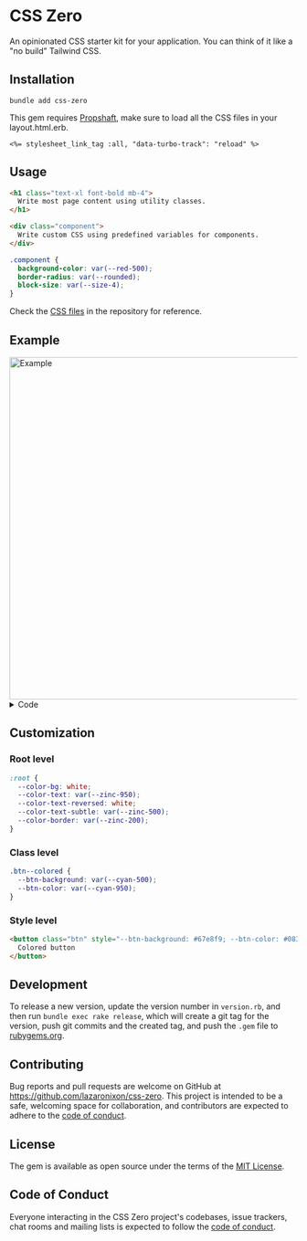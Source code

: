 # CSS Zero

An opinionated CSS starter kit for your application. You can think of it like a "no build" Tailwind CSS.

## Installation

```
bundle add css-zero
```

This gem requires [Propshaft](https://github.com/rails/propshaft), make sure to load all the CSS files in your layout.html.erb.

```html+erb
<%= stylesheet_link_tag :all, "data-turbo-track": "reload" %>
```

## Usage

```html
<h1 class="text-xl font-bold mb-4">
  Write most page content using utility classes.
</h1>

<div class="component">
  Write custom CSS using predefined variables for components.
</div>
```

```css
.component {
  background-color: var(--red-500);
  border-radius: var(--rounded);
  block-size: var(--size-4);
}
```

Check the [CSS files](app/assets/stylesheets) in the repository for reference.

## Example

<img width="600" alt="Example" src="https://github.com/lazaronixon/css-zero/assets/2651240/e4b3dfa0-29ac-4159-ab6f-fdf37c9a2181">

<details>
<summary>Code</summary>

```html+erb
<div class="flex flex-col mb-10 items-center" style="gap: 4rem">
  <form method="post" class="flex flex-col w-full gap" style="max-inline-size: 24rem;">
    <div class="flex flex-col grow gap-small">
      <label for="name_field" class="text-sm font-medium">Full name</label>
      <input type="text" id="name_field" class="input" minlength="2" required>
    </div>

    <div class="flex flex-col gap-small">
      <label for="date_field" class="text-sm font-medium">Date picker</label>
      <input type="date" id="date_field" class="input">
    </div>

    <div class="flex flex-col gap-small">
      <label for="file_field" class="text-sm font-medium">File</label>
      <input type="file" id="file_field" class="input">
    </div>

    <div class="flex flex-col gap-small">
      <label for="age_range_field" class="text-sm font-medium">Age Range</label>
      <select id="age_range_field" class="input">
        <option value="0-13">0-13</option>
        <option value="14-17">14-17</option>
      </select>
    </div>

    <div class="flex flex-col gap-small">
      <label for="comment_field" class="text-sm font-medium">Comment</label>
      <textarea id="comment_field" rows="3" class="input"></textarea>
    </div>

    <label class="flex items-center gap-small" for="terms">
      <input type="checkbox" class="switch" id="terms">
      <span class="text-sm font-medium">Accept terms and conditions</span>
    </label>
  </form>

  <div class="flex justify-center gap" aria-busy>
    <button class="btn">Primary</button>
    <button class="btn btn--secondary">Secondary</button>
    <button class="btn btn--outline">Outline</button>
    <button class="btn btn--plain">Plain</button>
    <button class="btn btn--positive">Positive</button>
    <button class="btn btn--negative">Negative</button>
    <button class="btn btn--submitting" disabled><span>Please wait</span></button>

    <button class="btn">
      <%= image_tag "plus.svg", role: "presentation", size: 16 %>
      <span>With icon</span>
    </button>
  </div>

  <table class="table" style="max-inline-size: 45rem;">
    <thead>
      <tr>
        <th>Name</th>
        <th>Email</th>
        <th>Access</th>
      </tr>
    </thead>
    <tbody>
      <tr>
        <td class="font-medium">Leslie Alexander</td>
        <td>leslie.alexander@example.com</td>
        <td class="text-subtle">Admin</td>
      </tr>
      <tr>
        <td class="font-medium">Michael Foster</td>
        <td>michael.foster@example.com</td>
        <td class="text-subtle">Owner</td>
      </tr>
      <tr>
        <td class="font-medium">Dries Vincent</td>
        <td>dries.vincent@example.com</td>
        <td class="text-subtle">Member</td>
      </tr>
    </tbody>
  </table>

  <div class="accordion" style="max-inline-size: 30rem;">
    <details name="my_accordion">
      <summary>Is it accessible?</summary>
      <p class="mbe-4 text-sm">Yes. It adheres to the WAI-ARIA design pattern.</p>
    </details>
    <details name="my_accordion">
      <summary>Is it styled?</summary>
      <p class="mbe-4 text-sm">Yes. It comes with default styles that matches the other components' aesthetic.</p>
    </details>
    <details name="my_accordion">
      <summary>Is it animated?</summary>
      <p class="mbe-4 text-sm">Yes. It's animated by default, but you can disable it if you prefer.</p>
    </details>
  </div>  

  <div class="flex justify-center">
    <dialog id="my_modal" class="dialog dialog--drawer">
      <h1 class="text-lg font-semibold">Are you absolutely sure?</h1>
      <p class="text-sm text-subtle mbs-2">This action cannot be undone. This will permanently delete your account and remove your data from our servers.</p>

      <div class="flex gap-small justify-end mbs-4">
        <form method="dialog"><button class="btn btn--outline">Cancel</button></form>
        <button class="btn btn--primary">Continue</button>
      </div>
    </dialog>
    <button class="btn" onclick="my_modal.showModal();">Show modal</button>
  </div>
</div>
```
</details>

## Customization

### Root level

```css
:root {
  --color-bg: white;
  --color-text: var(--zinc-950);
  --color-text-reversed: white;
  --color-text-subtle: var(--zinc-500);
  --color-border: var(--zinc-200);
}
```

### Class level

```css
.btn--colored {
  --btn-background: var(--cyan-500);
  --btn-color: var(--cyan-950);
}
```

### Style level

```html
<button class="btn" style="--btn-background: #67e8f9; --btn-color: #083344;">
  Colored button
</button>
```

## Development

To release a new version, update the version number in `version.rb`, and then run `bundle exec rake release`, which will create a git tag for the version, push git commits and the created tag, and push the `.gem` file to [rubygems.org](https://rubygems.org).

## Contributing

Bug reports and pull requests are welcome on GitHub at https://github.com/lazaronixon/css-zero. This project is intended to be a safe, welcoming space for collaboration, and contributors are expected to adhere to the [code of conduct](https://github.com/lazaronixon/css-zero/blob/master/CODE_OF_CONDUCT.md).

## License

The gem is available as open source under the terms of the [MIT License](https://opensource.org/licenses/MIT).

## Code of Conduct

Everyone interacting in the CSS Zero project's codebases, issue trackers, chat rooms and mailing lists is expected to follow the [code of conduct](https://github.com/lazaronixon/css-zero/blob/master/CODE_OF_CONDUCT.md).
